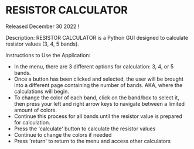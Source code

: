 # RESISTOR CALCULATOR
Released December 30 2022 !

Description:
RESISTOR CALCULATOR is a Python GUI designed to calculate resistor values (3, 4, 5 bands). 

Instructions to Use the Application:
- In the menu, there are 3 different options for calculation: 3, 4, or 5 bands. 
- Once a button has been clicked and selected, the user will be brought into a different page containing the number of bands. AKA, where the calculations will begin. 
- To change the color of each band, click on the band/box to select it, then press your left and right arrow keys to navigate between a limited amount of colors. 
- Continue this process for all bands until the resistor value is prepared for calculation. 
- Press the 'calculate' button to calculate the resistor values
- Continue to change the colors if needed
- Press 'return' to return to the menu and access other calculators
